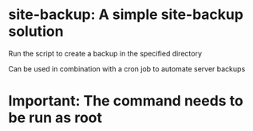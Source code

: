 # site-backup: A simple site-backup solution

Run the script to create a backup in the specified directory

Can be used in combination with a cron job to automate server backups

# Important: The command needs to be run as root